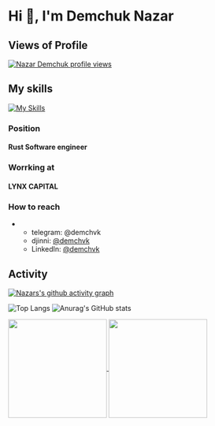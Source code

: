 # Hi 👋, I'm Demchuk Nazar

## Views of Profile
[![Nazar Demchuk profile views](https://u8views.com/api/v1/github/profiles/136515158/views/day-week-month-total-count.svg)](https://u8views.com/github/uandere)

## My skills
[![My Skills](https://skillicons.dev/icons?i=rust,cpp,wasm,yew,rocket,actix,docker,postgres,linux&theme=dark)](https://skillicons.dev)

### Position
#### Rust Software engineer

### Worrking at
#### LYNX CAPITAL

### How to reach
- - telegram: @demchvk
  - djinni: [@demchvk](https://djinni.co/q/c907a6242e/)
  - LinkedIn: [@demchvk](https://www.linkedin.com/in/nazar-demchuk/)

## Activity
[![Nazars's github activity graph](https://github-readme-activity-graph.vercel.app/graph?username=uandere&theme=merko)](https://github.com/ashutosh00710/github-readme-activity-graph)


![Top Langs](https://github-readme-stats.vercel.app/api/top-langs/?username=uandere&size_weight=0&count_weight=1&theme=merko)
![Anurag's GitHub stats](https://github-readme-stats.vercel.app/api?username=uandere&show_icons=true&theme=merko)

<a href="https://github.com/anuraghazra/github-readme-stats">
  <img height=200 align="center" src="https://github-readme-stats.vercel.app/api?username=uandere" />
</a>
<a href="https://github.com/anuraghazra/convoychat">
  <img height=200 align="center" src="https://github-readme-stats.vercel.app/api/top-langs?username=uandere&layout=compact&langs_count=8&card_width=320" />
</a>
